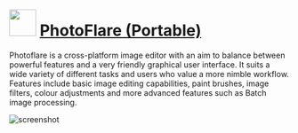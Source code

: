 ﻿# <img src="https://cdn.jsdelivr.net/gh/chtof/chocolatey-packages/automatic/photoflare.portable/photoflare.portable.png" width="48" height="48"/> [PhotoFlare (Portable)](https://chocolatey.org/packages/photoflare.portable)

Photoflare is a cross-platform image editor with an aim to balance between powerful features and a very friendly graphical user interface. It suits a wide variety of different tasks and users who value a more nimble workflow. Features include basic image editing capabilities, paint brushes, image filters, colour adjustments and more advanced features such as Batch image processing.

![screenshot](https://cdn.jsdelivr.net/gh/chtof/chocolatey-packages/automatic/photoflare.portable/screenshot.png)